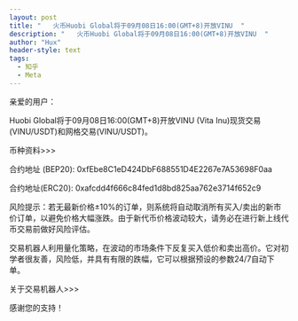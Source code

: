 ```yaml
---
layout: post
title: "   火币Huobi Global将于09月08日16:00(GMT+8)开放VINU  "
description: "   火币Huobi Global将于09月08日16:00(GMT+8)开放VINU  "
author: "Hux"
header-style: text
tags:
  - 知乎
  - Meta
---
```

亲爱的用户：

Huobi Global将于09月08日16:00(GMT+8)开放VINU (Vita Inu)现货交易(VINU/USDT)和网格交易(VINU/USDT)。

币种资料>>>

合约地址 (BEP20): 0xfEbe8C1eD424DbF688551D4E2267e7A53698F0aa 

合约地址(ERC20): 0xafcdd4f666c84fed1d8bd825aa762e3714f652c9 

风险提示：若无最新价格±10%的订单，则系统将自动取消所有买入/卖出的新市价订单，以避免价格大幅涨跌。由于新代币价格波动较大，请务必在进行新上线代币交易前做好风险评估。

交易机器人利用量化策略，在波动的市场条件下反复买入低价和卖出高价。它对初学者很友善，风险低，并具有有限的跌幅，它可以根据预设的参数24/7自动下单。

关于交易机器人>>>

感谢您的支持！

 
